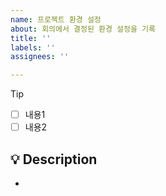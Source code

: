 ```yaml
---
name: 프로젝트 환경 설정
about: 회의에서 결정된 환경 설정을 기록
title: ''
labels: ''
assignees: ''

---
```


> [!TIP]
> <!-- 환경 설정 내용을 작성합니다. -->
> - [ ] 내용1
> - [ ] 내용2

## :bulb: Description
<!-- 설명을 작성하세요. -->
-
